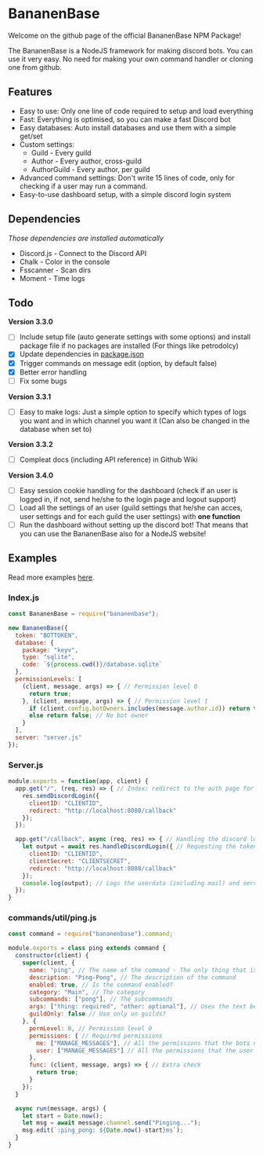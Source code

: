 # BananenBase
Welcome on the github page of the official BananenBase NPM Package!

The BananenBase is a NodeJS framework for making discord bots. You can use it very easy. No need for making your own command handler or cloning one from github.

## Features
- Easy to use: Only one line of code required to setup and load everything
- Fast: Everything is optimised, so you can make a fast Discord bot
- Easy databases: Auto install databases and use them with a simple get/set
- Custom settings:
  - Guild - Every guild
  - Author - Every author, cross-guild
  - AuthorGuild - Every author, per guild
- Advanced command settings: Don't write 15 lines of code, only for checking if a user may run a command.
- Easy-to-use dashboard setup, with a simple discord login system

## Dependencies
_Those dependencies are installed automatically_
- Discord.js - Connect to the Discord API
- Chalk - Color in the console
- Fsscanner - Scan dirs
- Moment - Time logs

## Todo
**Version 3.3.0**
- [ ] Include setup file (auto generate settings with some options) and install package file if no packages are installed (For things like petrodolcy) 
- [x] Update dependencies in [package.json](package.json)
- [x] Trigger commands on message edit (option, by default false)
- [x] Better error handling
- [ ] Fix some bugs

**Version 3.3.1**
- [ ] Easy to make logs: Just a simple option to specify which types of logs you want and in which channel you want it (Can also be changed in the database when set to)

**Version 3.3.2**
- [ ] Compleat docs (including API reference) in Github Wiki

**Version 3.4.0**
- [ ] Easy session cookie handling for the dashboard (check if an user is logged in, if not, send he/she to the login page and logout support)
- [ ] Load all the settings of an user (guild settings that he/she can acces, user settings and for each guild the user settings) with **one function**
- [ ] Run the dashboard without setting up the discord bot! That means that you can use the BananenBase also for a NodeJS website!

## Examples
Read more examples [here](/tests).

### Index.js
```js
const BananenBase = require("bananenbase");

new BananenBase({
  token: "BOTTOKEN",
  database: {
    package: "keyv",
    type: "sqlite",
    code: `${process.cwd()}/database.sqlite`
  },
  permissionLevels: [
    (client, message, args) => { // Permission level 0
      return true;
    }, (client, message, args) => { // Permission level 1
      if (client.config.botOwners.includes(message.author.id)) return true; // A bot owner
      else return false; // No bot owner
    }
  ],
  server: "server.js"
});
```

### Server.js
```js
module.exports = function(app, client) {
  app.get("/", (req, res) => { // Index: redirect to the auth page for your discord app
    res.sendDiscordLogin({
      clientID: "CLIENTID",
      redirect: "http://localhost:8080/callback"
    });
  });

  app.get("/callback", async (req, res) => { // Handling the discord login
    let output = await res.handleDiscordLogin({ // Requesting the token etc from the discord API
      clientID: "CLIENTID",
      clientSecret: "CLIENTSECRET",
      redirect: "http://localhost:8080/callback"
    });
    console.log(output); // Logs the userdata (including mail) and servers
  });
}
```

### commands/util/ping.js
```js
const command = require("bananenbase").command;

module.exports = class ping extends command {
  constructor(client) {
    super(client, {
      name: "ping", // The name of the command - The only thing that is required.
      description: "Ping-Pong", // The description of the command
      enabled: true, // Is the command enabled?
      category: "Main", // The category
      subcommands: ["pong"], // The subcommands
      args: ["thing: required", "other: optional"], // Uses the text before the :
      guildOnly: false // Use only on guilds?
    }, {
      permLevel: 0, // Permission level 0
      permissions: { // Required permissions
        me: ["MANAGE_MESSAGES"], // All the permissions that the bots needs to have
        user: ["MANAGE_MESSAGES"] // All the permissions that the user needs to have
      },
      func: (client, message, args) => { // Extra check
        return true;
      }
    });
  }

  async run(message, args) {
    let start = Date.now();
    let msg = await message.channel.send("Pinging...");
    msg.edit(`:ping_pong: ${Date.now()-start}ms`);
  }
}
